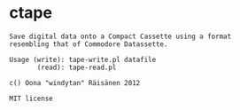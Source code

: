 ctape
=====

    Save digital data onto a Compact Cassette using a format
    resembling that of Commodore Datassette.

    Usage (write): tape-write.pl datafile
           (read): tape-read.pl

    c() Oona "windytan" Räisänen 2012

    MIT license
